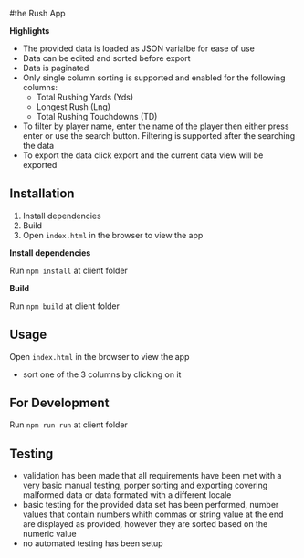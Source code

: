 #the Rush App

**Highlights**

* The provided data is loaded as JSON varialbe for ease of use
* Data can be edited and sorted before export
* Data is paginated
* Only single column sorting is supported and enabled for the following columns:
  * Total Rushing Yards (Yds)
  * Longest Rush (Lng)
  * Total Rushing Touchdowns (TD)
* To filter by player name, enter the name of the player then either press
enter or use the search button. Filtering is supported after the searching
the data
* To export the data click export and the current data view will be exported

## Installation

1. Install dependencies
2. Build
3. Open `index.html` in the browser to view the app

**Install dependencies**

Run <code>npm install</code> at client folder

**Build**

Run <code>npm build</code> at client folder

## Usage

Open `index.html` in the browser to view the app

* sort one of the 3 columns by clicking on it

## For Development

Run <code>npm run run</code> at client folder

## Testing

* validation has been made that all requirements have been met with a very
basic manual testing, porper sorting and exporting covering malformed data or
data formated with a different locale
* basic testing for the provided data set has been performed, number values
that contain numbers whith commas or string value at the end are displayed
as provided, however they are sorted based on the numeric value
* no automated testing has been setup
